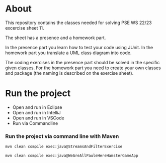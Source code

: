 # About
This repository contains the classes needed for solving PSE WS 22/23 excercise sheet 11.

The sheet has a presence and a homework part.

In the presence part you learn how to test your code using JUnit.
In the homework part you translate a UML class diagram into code.

The coding exercises in the presence part should be solved in the specific given classes.
For the homework part you need to create your own classes and package (the naming is described on the exercise sheet).

# Run the project
* Open and run in Eclipse
* Open and run in IntelliJ
* Open and run in VSCode
* Run via Commandline 

### Run the project via command line with Maven
  ```sh
  mvn clean compile exec:java@StreamsAndFilterExercise
  ```
  ```sh
  mvn clean compile exec:java@WeAreAllPauleHereHamsterGameApp
  ```

